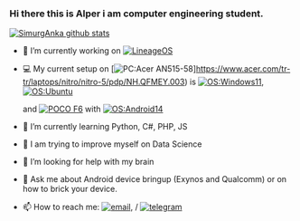### Hi there this is Alper i am computer engineering student.
[![SimurgAnka github stats](https://github-readme-stats.vercel.app/api?username=AlperHuda&hide=issues&show_icons=true&include_all_commits=true&theme=dracula)](https://github.com/AlperHuda)

- 🔭 I’m currently working on [![LineageOS](https://img.shields.io/badge/LineageOS-167b80?style=flat-square&logo=lineageos)](https://github.com/LineageOS)
- 💻 My current setup on
  [![PC:Acer AN515-58](https://img.shields.io/badge/PC-Acer%20Nitro%20-red?style=flat-square&logo=acer&logoColor=ffffff)]https://www.acer.com/tr-tr/laptops/nitro/nitro-5/pdp/NH.QFMEY.003) is
  [![OS:Windows11](https://img.shields.io/badge/OS-Windows11-blue?style=flat-square&logo=microsoft)](https://www.microsoft.com),
  [![OS:Ubuntu](https://img.shields.io/badge/OS-Ubuntu-red?style=flat-square&logo=ubuntu)](https://ubuntu.com)
  
  and [![POCO F6](https://img.shields.io/badge/POCO%20F6-fd4900?style=flat-square&logo=xiaomi&logoColor=ffffff)]([https://www.mi.com/global/f6/](https://www.mi.com/tr/product/poco-f6/)) with
  [![OS:Android14](https://img.shields.io/badge/OS-Android14-green?style=flat-square&logo=android)](https://www.android.com/)
  

- 🌱 I’m currently learning Python, C#, PHP, JS
- 🤔 I am trying to improve myself on Data Science
- 🤔 I’m looking for help with my brain
- 💬 Ask me about Android device bringup (Exynos and Qualcomm) or on how to brick your device.
- 📫 How to reach me: [![email](https://img.shields.io/badge/Email-hudalper@gmail.com-red?style=flat-square&logo=gmail)](mailto:hudalper@gmail.com), / [![telegram](https://img.shields.io/badge/Telegram-Alper-blue?style=flat-square&logo=telegram)](https://t.me/AlperHuda)

<div align="center">

<div/>
